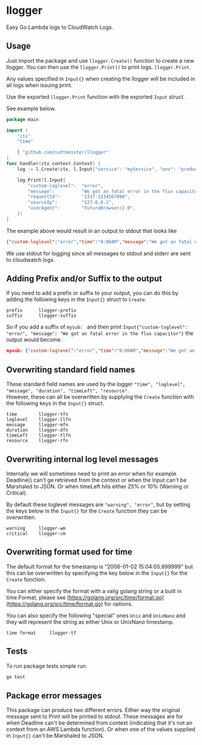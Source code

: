 # llogger

Easy Go Lambda logs to CloudWatch Logs.

## Usage

Just import the package and use `llogger.Create()` function to
create a new llogger. You can then use the `llogger.Print()` to print
logs. `llogger.Print`.

Any values specified in `Input{}` when creating the llogger will be included
in all logs when issuing print.

Use the exported `llogger.Print` function with the exported `Input` struct.

See example below.

```go
package main

import (
    "ctx"
    "time"

    l "github.com/nuttmeister/llogger"
)
func handler(ctx context.Context) {
    log := l.Create(ctx, l.Input{"service": "myService", "env": "production", "llogger-llfn": "custom-loglevel", "llogger-tf": time.Kitchen})

    log.Print(l.Input{
        "custom-loglevel":  "error",
        "message":          "We got an fatal error in the flux capacitor",
        "requestId":        "1337-1234567890",
        "sourceIp":         "127.0.0.1",
        "userAgent":        "FutureBrowser/2.0",
    })
}
```

The example above would result in an output to stdout that looks like

```json
{"custom-loglevel":"error","time":"0:00AM","message":"We got an fatal error in the flux capacitor","service":"myService","env":"production","requestId":"1337-1234567890","sourceIp":"127.0.0.1","userAgent":"FutureBrowser/2.0","duration":0.000123,"timeLeft":2.999877,"resource":{"function":"main.main","file":"/go/src/github.com/nuttmeister/example/example.go","row":8}}
```

We use stdout for logging since all messages to stdout and stderr are sent to cloudwatch logs.

## Adding Prefix and/or Suffix to the output

If you need to add a prefix or suffix to your output, you can do this by adding the following keys in the `Input{}` struct to `Create`.

```text
prefix      llogger-prefix
suffix      llogger-suffix
```

So if you add a suffix of `mysub: ` and then print `Input{"custom-loglevel": "error", "message": "We got an fatal error in the flux capacitor"}` the output
would become.

```json
mysub: {"custom-loglevel":"error","time":"0:00AM","message":"We got an fatal error in the flux capacitor","service":"myService","env":"production","duration":0.000123,"timeLeft":2.999877,"resource":{"function":"main.main","file":"/go/src/github.com/nuttmeister/example/example.go","row":8}}
```

## Overwriting standard field names

These standard field names are used by the logger `"time", "loglevel", "message", "duration", "timeLeft", "resource"`.  
However, these can all be overwritten by supplying the `Create` function with the following keys in the `Input{}` struct.

```text
time        llogger-tfn
loglevel    llogger-llfn
message     llogger-mfn
duration    llogger-dfn
timeLeft    llogger-tlfn
resource    llogger-rfn
```

## Overwriting internal log level messages

Internally we will sometimes need to print an error when for example Deadline() can't ge retrieved from the context
or when the Input can't be Marshaled to JSON. Or when timeLeft hits either 25% or 10% (Warning or Critical).

By default these loglevel messages are `"warning", "error"`, but by setting the keys below in the `Input{}` for the
`Create` function they can be overwritten.

```text
warning     llogger-wm
critical    llogger-cm
```

## Overwriting format used for time

The default format for the timestamp is "2006-01-02 15:04:05.999999" but this can be overwritten by specifying
the key below in the `Input{}` for the `Create` function.

You can either specify the format with a valig golang string or a built in time.Format, please see
[https://golang.org/src/time/format.go](https://golang.org/src/time/format.go) for options.

You can also specify the following "special" ones `Unix` and `UnixNano` and they will represent the string
as either Unix or UnixNano timestamp.

```text
time format     llogger-tf
```

## Tests

To run package tests simple run.

```bash
go test
```

## Package error messages

This package can produce two different errors. Either way the original message sent to Print
will be printed to stdout. These messages are for when Deadline can't be determined from context
(indicating that it's not an context from an AWS Lambda function). Or when one of the values
supplied in `Input{}` can't be Marshaled to JSON.
